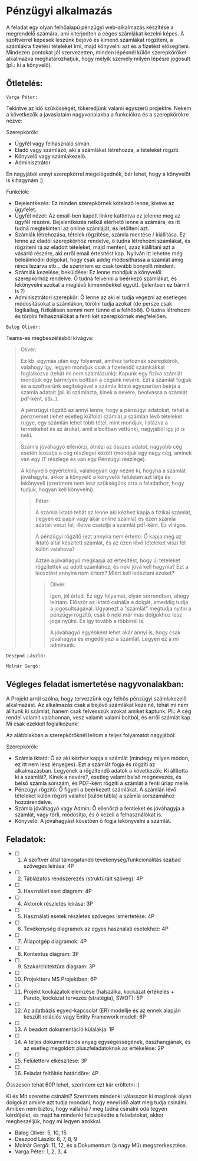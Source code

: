 # Pénzügyi alkalmazás

A feladat egy olyan felhőalapú pénzügyi web-alkalmazás készítése a megrendelő számára, ami kiterjedten a céges számlákat kezelni képes. A szoftverrel képesek leszünk bejövő és kimenő számlákat rögzíteni, a számlákra fizetési tételeket írni, majd könyvelni azt és a fizetést elősegíteni. Mindezen pontokat jól szervezetten, minden lépésnél külön szerepköröket alkalmazva meghatározhatjuk, hogy melyik személy milyen lépésre jogosult (pl.: ki a könyvelő).  

## Ötletelés:
```
Varga Péter:
```

Tekintve az idő szűkösségét, tökeredjünk valami egyszerű projektre.
Nekem a következők a javaslataim nagyvonalakba a funkciókra és a szerepkörökre nézve:

Szerepkörök:
- Ügyfél vagy felhasználó simán. 
- Eladó vagy számlázó, aki a számlákat létrehozza, a tételeket rögzíti.
- Könyvelő vagy számlakezelő.
- Adminisztrátor

Én nagyjából ennyi szerepkörrel megelégednék, bár lehet, hogy a könyvelőt is kihagynám :)

Funkciók: 
- Bejelentkezés: Ez minden szerepkörnek kötelező lenne, kivéve az ügyfelet.
- Ügyfél nézet: Az email-ben kapott linkre kattintva ez jelenne meg az ügyfél részére.
Bejelentkezés nélkül elérhető lenne a számára, és itt tudná megtekinteni az online számláját, és letölteni azt.
- Számlák létrehozása, tételek rögzítése, számla mentése / kiállítása.
Ez lenne az eladói szerepkörhöz rendelve, ő tudna létrehozni számlákat, és rögzíteni rá az eladott tételeket, majd menteni, azaz kiállítani azt a vásárló részére, aki erről email értesítést kap.
Nyilván itt lehetne még beleálmodni dolgokat, hogy csak addig módosíthassa a számlát amíg nincs lezárva stb... de szerintem ez csak tovább bonyolít mindent.
- Számlák kezelése, beküldése: Ez lenne mondjuk a könyvelői szerepkörhöz rendelve.
Ő tudná felvenni a beérkező számlákat, és lekönyvelni azokat a meglévő kimennőekkel együtt. (jelentsen ez bármit is ?)
- Adminisztrátori szerepkör: Ő lenne az aki el tudja végezni az esetleges módosításokat a számlákon, törölni tudja azokat (de persze csak logikailag, fizikálisan semmi nem tünne el a felhőből). Ő tudna létrehozni és törölni felhasználókat a fenti két szerepkörnek megfelelően.
```
Balog Olivér:
```
Teams-es megbeszélésből kivágva:

> Olivér:
> 
> Ez kb. egymás után egy folyamat, amihez tartoznak szerepkörök, valahogy így,
> legyen mondjuk csak a fizetendő számkákkal foglalkozva (tehát mi nem számlázunk):
> Kapunk egy fizika számlát mondjuk egy bármilyen boltban a cégünk nevére. 
> Ezt a számlát fogjuk és a szoftverünk segítségével a számla iktató egyszerűen beírja a számla adatait
> (pl. ki számlázta, kinek a nevére, beolvassa a számlát pdf-ként, stb..).
> 
> A pénzügyi rögzítő az annyi lenne, hogy a pénzügyi adatokat, 
> tehát a pénznemet (lehet esetleg külföldi számla),a számlán lévő tételeket
> (ugye, egy számlán lehet több tétel, mint mondjuk, listázva a termékeket és az árukat, amit a boltban vettünk),
> nagyjából így jó is neki.
> 
> Számla jóváhagyó ellenőrzi, átnézi az összes adatot, nagyobb cég esetén leosztja a cég részlegei között 
> (mondjuk egy nagy cég, aminek van egy IT részlege és van egy Pénzügyi részlege).
> 
> A könyvelő egyértelmű, valahogyan úgy nézne ki, hogyha a számlát jóváhagyta, 
> akkor a könyvelő a könyvelői felületen azt látja és lekönyveli 
> (szerintem nem lesz szükségünk arra a feladathoz, hogy tudjuk, hogyan kell könyvelni).
>
>> Péter:
>> 
>> A számla iktató tehát az lenne aki kézhez kapja a fizikai számlát,
>> (legyen ez papír vagy akár online számla) és ezen számla adatait veszi fel,
>> illetve csatolja a számlát pdf-ként. Ez világos.
>> 
>> A pénzügyi rögzítő (ezt annyira nem értem): Ő kapja meg az iktató által készített számlát,
>> és az ezen lévő tételeket viszi fel külön valahova?
>> 
>> Aztán a jóváhagyó megkapja az értesítést, hogy új tételeket rögzítettek az adott számlához, 
>> és neki jóvá kell hagynia? Ezt a leosztást annyira nem értem? Miért kell leosztani ezeket?
>>
>>> Olivér:
>>> 
>>> Igen, jól érted. Ez egy folyamat, olyan sorrendben, ahogy leírtam. 
>>> Először az iktató csinálja a dolgát, ameddig tudja a jogosultságával. 
>>> Ugyanezt a "számlát" megtudja nyitni a pénzügyi rögzítő, csak ő neki már más dolgokhoz lesz joga nyúlni.
>>> És így tovább a többinél is.
>>> 
>>> A jóváhagyó egyébként lehet akár annyi is, hogy csak jóváhagyja és engedélyezi a számlát. Legyen ez a mi adminunk.


```
Deszpod László:
```
```
Molnár Gergő:
```

## Végleges feladat ismertetése nagyvonalakban:
A Projekt arról szólna, hogy tervezzünk egy felhős pénzügyi számlakezelő alkalmazást.
Az alkalmazás csak a bejövő számlákat kezelné, tehát mi nem állítunk ki számlát, hanem csak felvesszük azokat amiket kaptunk.
Pl.: A cég rendel valamit valahonnan, vesz valamit valami boltból, és erről számlát kap. Mi csak ezekkel foglalkozunk!

Az alábbiakban a szerepköröknél leírom a teljes folyamatot nagyjából:

Szerepkörök:
- Számla iktató: Ő az aki kézhez kapja a számlát (mindegy milyen módon, ez itt nem lesz lényeges).
Ezt a számlát fogja és rögzíti az alkalmazásban. Legyenek a rögzítendő adatok a következők: Ki állította ki a számlát?, Kinek a nevére?, esetleg valami belső megnevezés, és belső számla sorszám, és PDF-ként rögzíti a számlát a fenti ürlap mellé.
- Pénzügyi rögzítő: Ő figyeli a beérkezett számlákat. A számlán lévő tételeket külön rögzíti valahol (külön tábla) a számla sorszámához hozzárendelve.
- Számla jóváhagyó vagy Admin: Ő ellenőrzi a fentieket és jóváhagyja a számlát, vagy törli, módosítja, és ő kezeli a felhasználókat is.
- Könyvelő: A jóváhagyást követően ő fogja lekönyvelni a számlát.

## Feladatok:

- [ ] 1. A szoftver által támogatandó tevékenység/funkcionalitás szabad szöveges leírása: 4P
- [ ] 2. Táblázatos rendszerezés (struktúrált szöveg): 4P
- [ ] 3. Használati eset diagram: 4P
- [ ] 4. Aktorok részletes leírása: 3P
- [ ] 5. Használati esetek részletes szöveges ismertetése: 4P
- [ ] 6. Tevékenység diagramok az egyes használati esetekhez: 4P
- [ ] 7. Állapotgép diagramok: 4P
- [ ] 8. Kontextus diagram: 3P
- [ ] 9. Szakarchitektúra diagram: 3P
- [ ] 10. Projektterv MS Projektben: 6P
- [ ] 11. Projekt kockázatok elemzése (halszálka, kockázat értékelés + Pareto, kockázat tervezés (stratégia), SWOT): 5P
- [ ] 12. Az adatbázis egyed-kapcsolat (ER) modellje és az ennek alapján készült relációs vagy Entity Framework modell: 6P
- [ ] 13. A beadott dokumentáció külalakja: 1P
- [ ] 14. A teljes dokumentációs anyag egységességének, összhangjának, és az esetleg megoldott pluszfeladatoknak az értékelése: 2P
- [ ] 15. Felületterv elkészítése: 3P
- [ ] 16. Feladat feltöltés határidőre: 4P

Összesen tehát 60P lehet, szerintem ezt kár eröltetni :)

Ki és Mit szeretne csinálni?
Szerintem mindenki válasszon ki magának olyan dolgokat amikre azt tudja mondani, hogy ennyi idő alatt meg tudja csinálni.
Amiben nem biztos, hogy vállalná / meg tudná csinálni oda tegyen kérdőjelet, és majd ha mindenki felcsipkedte a feladatokat, akkor megbeszéljük, hogy mi legyen azokkal.
- Balog Olivér: 5, 10, 15
- Deszpod László: 6, 7, 8, 9
- Molnár Gergő: 11, 12, és a Dokumentum (a nagy Mű) megszerkesztése.
- Varga Péter: 1, 2, 3, 4
